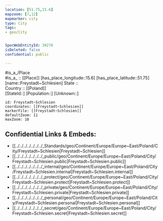 ```yaml
---
location: [51.75,15.6] 
mapzoom: [7,12] 
mapmarker: city 
type: City
tags:
- geo/City


SpocWebEntityId: 30270
isDeleted: false
confidential: public

---
```

#is_a_/Place  
#is_a_ :: [[Place]] 
[has_place_longitude::15.6] 
[has_place_latitude::51.75] 
[name::Freystadt~Schlesien] 
State ::  
Country :: [[Poland]]  
[StateId::] 
[Population::] 
[Unknown::] 


```leaflet
id: Freystadt~Schlesien
coordinates: [[Freystadt~Schlesien]] 
markerFile: [[Freystadt~Schlesien]] 
defaultZoom: 11 
maxZoom: 18
```


## Confidential Links & Embeds: 
- [[../../../../../../../_Standards/geo/Continent/Europe/Europe~East/Poland/City/Freystadt~Schlesien|Freystadt~Schlesien]] 
- [[../../../../../../../_public/geo/Continent/Europe/Europe~East/Poland/City/Freystadt~Schlesien.public|Freystadt~Schlesien.public]] 
- [[../../../../../../../_internal/geo/Continent/Europe/Europe~East/Poland/City/Freystadt~Schlesien.internal|Freystadt~Schlesien.internal]] 
- [[../../../../../../../_protect/geo/Continent/Europe/Europe~East/Poland/City/Freystadt~Schlesien.protect|Freystadt~Schlesien.protect]] 
- [[../../../../../../../_private/geo/Continent/Europe/Europe~East/Poland/City/Freystadt~Schlesien.private|Freystadt~Schlesien.private]] 
- [[../../../../../../../_personal/geo/Continent/Europe/Europe~East/Poland/City/Freystadt~Schlesien.personal|Freystadt~Schlesien.personal]] 
- [[../../../../../../../_secret/geo/Continent/Europe/Europe~East/Poland/City/Freystadt~Schlesien.secret|Freystadt~Schlesien.secret]] 
